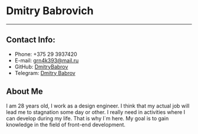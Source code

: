 # Dmitry Babrovich
---

## Contact Info:

+ Phone: +375 29 3937420
+ E-mail: grn4k393@mail.ru
+ GitHub: [DmitryBabrov](https://github.com/DmitryBabrov)
+ Telegram: [Dmitry Babrov](https://t.me/DmitryBabrov)
## About Me
I am 28 years old, I work as a design engineer. I think that my actual job will lead me to stagnation some day or other. I really need in activities where I can develop during my life. That is why I`m here. My goal is to gain knowledge in the field of front-end development.
